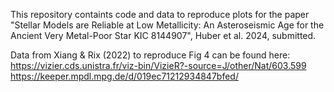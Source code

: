 This repository containts code and data to reproduce plots for the paper "Stellar Models are Reliable at Low Metallicity: An Asteroseismic Age for the Ancient Very Metal-Poor Star KIC 8144907", Huber et al. 2024, submitted.

Data from Xiang & Rix (2022) to reproduce Fig 4 can be found here:
https://vizier.cds.unistra.fr/viz-bin/VizieR?-source=J/other/Nat/603.599
https://keeper.mpdl.mpg.de/d/019ec71212934847bfed/
